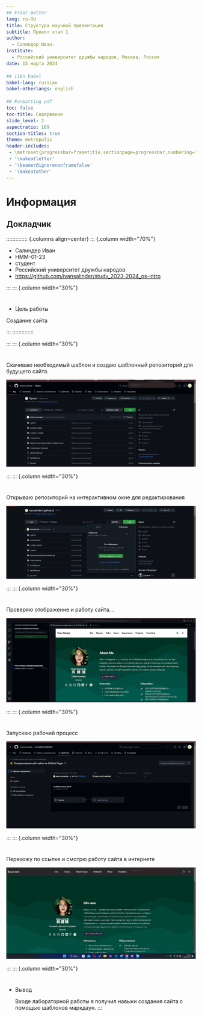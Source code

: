 ```yaml
---
## Front matter
lang: ru-RU
title: Структура научной презентации
subtitle: Проект этап 1
author:
  - Салиндер Иван.
institute:
  - Российский университет дружбы народов, Москва, Россия
date: 15 марта 2024

## i18n babel
babel-lang: russian
babel-otherlangs: english

## Formatting pdf
toc: false
toc-title: Содержание
slide_level: 2
aspectratio: 169
section-titles: true
theme: metropolis
header-includes:
 - \metroset{progressbar=frametitle,sectionpage=progressbar,numbering=fraction}
 - '\makeatletter'
 - '\beamer@ignorenonframefalse'
 - '\makeatother'
---
```


# Информация

## Докладчик

:::::::::::::: {.columns align=center}
::: {.column width="70%"}

  * Салиндер Иван
  * НММ-01-23
  * студент
  * Российский университет дружбы народов
  * https://github.com/ivansalinder/study_2023-2024_os-intro

:::
::: {.column width="30%"}

# 
-  Цель работы

Создание сайта

:::
::::::::::::::

:::
::: {.column width="30%"}

#
Скачиваю необходимый шаблон и создаю шаблонный репозиторий для будущего сайта. 

![.](image/1.png)

:::
::: {.column width="30%"}

#
Открываю репозиторий на интерактивном окне для редактирования

![](image/2.png)

:::
::: {.column width="30%"}

#
Проверяю отображение и работу сайта.
.

![](image/3.png)

:::
::: {.column width="30%"}

#
Запускаю рабочий процесс

![](image/6.png)

:::
::: {.column width="30%"}

#
Перехожу по ссылке и смотрю работу сайта в интернете

![](image/7.png)

:::
::: {.column width="30%"}

# 
- Вывод

  Входе лабораторной работы я получил навыки создания сайта с помощью шаблонов маркдаун.
:::